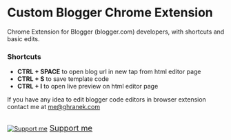 # Custom Blogger Chrome Extension

Chrome Extension for Blogger (blogger.com) developers, with shortcuts and basic edits.

### Shortcuts

- **CTRL + SPACE** to open blog url in new tap from html editor page
- **CTRL + S** to save template code
- **CTRL + I** to open live preview on html editor page

If you have any idea to edit blogger code editors in browser extension contact me at me@ghranek.com

<br/>
<a class="bmc-button" target="_blank" href="https://www.buymeacoffee.com/ghranek"><img src="https://cdn.buymeacoffee.com/buttons/bmc-new-btn-logo.svg" alt="Support me"><span style="margin-left:5px;font-size:18px !important;">Support me</span></a>
